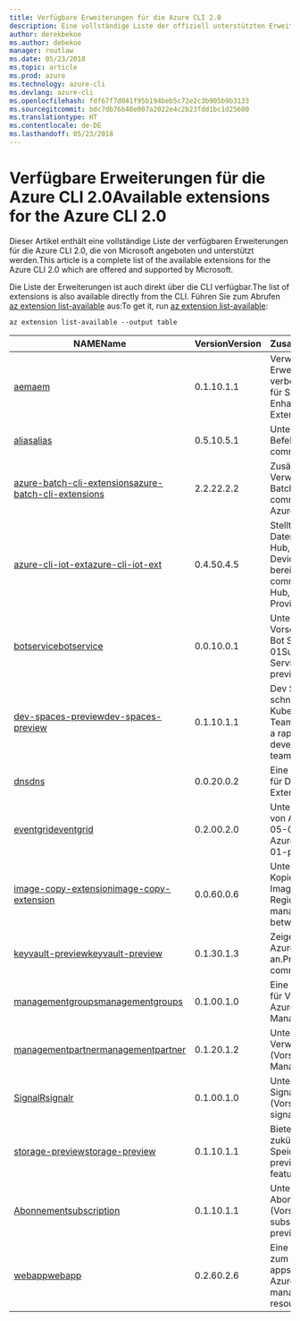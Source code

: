 ```yaml
---
title: Verfügbare Erweiterungen für die Azure CLI 2.0
description: Eine vollständige Liste der offiziell unterstützten Erweiterungen für die Azure CLI 2.0
author: derekbekoe
ms.author: debekoe
manager: routlaw
ms.date: 05/23/2018
ms.topic: article
ms.prod: azure
ms.technology: azure-cli
ms.devlang: azure-cli
ms.openlocfilehash: fdf67f7d041f95b194beb5c72e2c3b905b9b3133
ms.sourcegitcommit: bdc7db76b48e007a2022e4c2b23fdd1bc1d25600
ms.translationtype: HT
ms.contentlocale: de-DE
ms.lasthandoff: 05/23/2018
---
```

# <a name="available-extensions-for-the-azure-cli-20"></a><span data-ttu-id="d3f60-103">Verfügbare Erweiterungen für die Azure CLI 2.0</span><span class="sxs-lookup"><span data-stu-id="d3f60-103">Available extensions for the Azure CLI 2.0</span></span>

<span data-ttu-id="d3f60-104">Dieser Artikel enthält eine vollständige Liste der verfügbaren Erweiterungen für die Azure CLI 2.0, die von Microsoft angeboten und unterstützt werden.</span><span class="sxs-lookup"><span data-stu-id="d3f60-104">This article is a complete list of the available extensions for the Azure CLI 2.0 which are offered and supported by Microsoft.</span></span>

<span data-ttu-id="d3f60-105">Die Liste der Erweiterungen ist auch direkt über die CLI verfügbar.</span><span class="sxs-lookup"><span data-stu-id="d3f60-105">The list of extensions is also available directly from the CLI.</span></span> <span data-ttu-id="d3f60-106">Führen Sie zum Abrufen [az extension list-available](/cli/azure/extension?view=azure-cli-latest#az-extension-list-available) aus:</span><span class="sxs-lookup"><span data-stu-id="d3f60-106">To get it, run [az extension list-available](/cli/azure/extension?view=azure-cli-latest#az-extension-list-available):</span></span>

```azurecli
az extension list-available --output table
```

| <span data-ttu-id="d3f60-107">NAME</span><span class="sxs-lookup"><span data-stu-id="d3f60-107">Name</span></span> | <span data-ttu-id="d3f60-108">Version</span><span class="sxs-lookup"><span data-stu-id="d3f60-108">Version</span></span> | <span data-ttu-id="d3f60-109">Zusammenfassung</span><span class="sxs-lookup"><span data-stu-id="d3f60-109">Summary</span></span> | <span data-ttu-id="d3f60-110">Vorschau</span><span class="sxs-lookup"><span data-stu-id="d3f60-110">Preview</span></span> |
|------|---------|---------|---------|
| [<span data-ttu-id="d3f60-111">aem</span><span class="sxs-lookup"><span data-stu-id="d3f60-111">aem</span></span>](https://github.com/Azure/azure-cli-extensions) | <span data-ttu-id="d3f60-112">0.1.1</span><span class="sxs-lookup"><span data-stu-id="d3f60-112">0.1.1</span></span> | <span data-ttu-id="d3f60-113">Verwalten der Azure-Erweiterungen zur verbesserten Überwachung für SAP</span><span class="sxs-lookup"><span data-stu-id="d3f60-113">Manage Azure Enhanced Monitoring Extensions for SAP</span></span> |  |
| [<span data-ttu-id="d3f60-114">alias</span><span class="sxs-lookup"><span data-stu-id="d3f60-114">alias</span></span>](https://github.com/Azure/azure-cli-extensions) | <span data-ttu-id="d3f60-115">0.5.1</span><span class="sxs-lookup"><span data-stu-id="d3f60-115">0.5.1</span></span> | <span data-ttu-id="d3f60-116">Unterstützung für Befehlsaliase</span><span class="sxs-lookup"><span data-stu-id="d3f60-116">Support for command aliases</span></span> | <span data-ttu-id="d3f60-117">Ja</span><span class="sxs-lookup"><span data-stu-id="d3f60-117">Yes</span></span> |
| [<span data-ttu-id="d3f60-118">azure-batch-cli-extensions</span><span class="sxs-lookup"><span data-stu-id="d3f60-118">azure-batch-cli-extensions</span></span>](https://github.com/Azure/azure-batch-cli-extensions) | <span data-ttu-id="d3f60-119">2.2.2</span><span class="sxs-lookup"><span data-stu-id="d3f60-119">2.2.2</span></span> | <span data-ttu-id="d3f60-120">Zusätzliche Befehle für die Verwendung des Azure Batch-Diensts</span><span class="sxs-lookup"><span data-stu-id="d3f60-120">Additional commands for working with Azure Batch service</span></span> |  |
| [<span data-ttu-id="d3f60-121">azure-cli-iot-ext</span><span class="sxs-lookup"><span data-stu-id="d3f60-121">azure-cli-iot-ext</span></span>](https://github.com/azure/azure-iot-cli-extension) | <span data-ttu-id="d3f60-122">0.4.5</span><span class="sxs-lookup"><span data-stu-id="d3f60-122">0.4.5</span></span> | <span data-ttu-id="d3f60-123">Stellt die Befehlsebene der Datenebene für Azure IoT Hub, IoT Edge und den IoT Device Provisioning-Dienst bereit</span><span class="sxs-lookup"><span data-stu-id="d3f60-123">Provides the data plane command layer for Azure IoT Hub, IoT Edge and IoT Device Provisioning Service</span></span> |  |
| [<span data-ttu-id="d3f60-124">botservice</span><span class="sxs-lookup"><span data-stu-id="d3f60-124">botservice</span></span>](https://github.com/Azure/azure-cli-extensions) | <span data-ttu-id="d3f60-125">0.0.1</span><span class="sxs-lookup"><span data-stu-id="d3f60-125">0.0.1</span></span> | <span data-ttu-id="d3f60-126">Unterstützung für die Vorschaufeatures von Azure Bot Service 2017-12-01</span><span class="sxs-lookup"><span data-stu-id="d3f60-126">Support for Azure Bot Service 2017-12-01 preview features</span></span> | <span data-ttu-id="d3f60-127">Ja</span><span class="sxs-lookup"><span data-stu-id="d3f60-127">Yes</span></span> |
| [<span data-ttu-id="d3f60-128">dev-spaces-preview</span><span class="sxs-lookup"><span data-stu-id="d3f60-128">dev-spaces-preview</span></span>](https://github.com/Azure/azure-cli-extensions) | <span data-ttu-id="d3f60-129">0.1.1</span><span class="sxs-lookup"><span data-stu-id="d3f60-129">0.1.1</span></span> | <span data-ttu-id="d3f60-130">Dev Spaces ermöglicht eine schnelle, iterative Kubernetes-Bereitstellung für Teams.</span><span class="sxs-lookup"><span data-stu-id="d3f60-130">Dev Spaces provides a rapid, iterative Kubernetes development experience for teams.</span></span> | <span data-ttu-id="d3f60-131">Ja</span><span class="sxs-lookup"><span data-stu-id="d3f60-131">Yes</span></span> |
| [<span data-ttu-id="d3f60-132">dns</span><span class="sxs-lookup"><span data-stu-id="d3f60-132">dns</span></span>](https://github.com/Azure/azure-cli-extensions) | <span data-ttu-id="d3f60-133">0.0.2</span><span class="sxs-lookup"><span data-stu-id="d3f60-133">0.0.2</span></span> | <span data-ttu-id="d3f60-134">Eine Azure CLI-Erweiterung für DNS-Zonen</span><span class="sxs-lookup"><span data-stu-id="d3f60-134">An Azure CLI Extension for DNS zones</span></span> |  |
| [<span data-ttu-id="d3f60-135">eventgrid</span><span class="sxs-lookup"><span data-stu-id="d3f60-135">eventgrid</span></span>](https://github.com/Azure/azure-cli-extensions) | <span data-ttu-id="d3f60-136">0.2.0</span><span class="sxs-lookup"><span data-stu-id="d3f60-136">0.2.0</span></span> | <span data-ttu-id="d3f60-137">Unterstützung für Features von Azure EventGrid 2018-05-01-preview</span><span class="sxs-lookup"><span data-stu-id="d3f60-137">Support for Azure EventGrid 2018-05-01-preview features</span></span> | <span data-ttu-id="d3f60-138">Ja</span><span class="sxs-lookup"><span data-stu-id="d3f60-138">Yes</span></span> |
| [<span data-ttu-id="d3f60-139">image-copy-extension</span><span class="sxs-lookup"><span data-stu-id="d3f60-139">image-copy-extension</span></span>](https://github.com/Azure/azure-cli-extensions) | <span data-ttu-id="d3f60-140">0.0.6</span><span class="sxs-lookup"><span data-stu-id="d3f60-140">0.0.6</span></span> | <span data-ttu-id="d3f60-141">Unterstützung für das Kopieren verwalteter VM-Images zwischen Regionen</span><span class="sxs-lookup"><span data-stu-id="d3f60-141">Support for copying managed vm images between regions</span></span> |  |
| [<span data-ttu-id="d3f60-142">keyvault-preview</span><span class="sxs-lookup"><span data-stu-id="d3f60-142">keyvault-preview</span></span>](https://github.com/Azure/azure-keyvault-cli-extension) | <span data-ttu-id="d3f60-143">0.1.3</span><span class="sxs-lookup"><span data-stu-id="d3f60-143">0.1.3</span></span> | <span data-ttu-id="d3f60-144">Zeigen Sie eine Vorschau der Azure Key Vault-Befehle an.</span><span class="sxs-lookup"><span data-stu-id="d3f60-144">Preview Azure Key Vault commands.</span></span> | <span data-ttu-id="d3f60-145">Ja</span><span class="sxs-lookup"><span data-stu-id="d3f60-145">Yes</span></span> |
| [<span data-ttu-id="d3f60-146">managementgroups</span><span class="sxs-lookup"><span data-stu-id="d3f60-146">managementgroups</span></span>](https://github.com/Azure/azure-cli-extensions) | <span data-ttu-id="d3f60-147">0.1.0</span><span class="sxs-lookup"><span data-stu-id="d3f60-147">0.1.0</span></span> | <span data-ttu-id="d3f60-148">Eine Azure CLI-Erweiterung für Verwaltungsgruppen</span><span class="sxs-lookup"><span data-stu-id="d3f60-148">An Azure CLI Extension for Management Groups</span></span> |  |
| [<span data-ttu-id="d3f60-149">managementpartner</span><span class="sxs-lookup"><span data-stu-id="d3f60-149">managementpartner</span></span>](https://github.com/Azure/azure-cli-extensions) | <span data-ttu-id="d3f60-150">0.1.2</span><span class="sxs-lookup"><span data-stu-id="d3f60-150">0.1.2</span></span> | <span data-ttu-id="d3f60-151">Unterstützung für Verwaltungspartner (Vorschauversion)</span><span class="sxs-lookup"><span data-stu-id="d3f60-151">Support for Management Partner preview</span></span> |  |
| [<span data-ttu-id="d3f60-152">SignalR</span><span class="sxs-lookup"><span data-stu-id="d3f60-152">signalr</span></span>](https://github.com/Azure/azure-cli-extensions) | <span data-ttu-id="d3f60-153">0.1.0</span><span class="sxs-lookup"><span data-stu-id="d3f60-153">0.1.0</span></span> | <span data-ttu-id="d3f60-154">Unterstützung für die SignalR-Verwaltung (Vorschauversion)</span><span class="sxs-lookup"><span data-stu-id="d3f60-154">Support for signalr management preview.</span></span> | <span data-ttu-id="d3f60-155">Ja</span><span class="sxs-lookup"><span data-stu-id="d3f60-155">Yes</span></span> |
| [<span data-ttu-id="d3f60-156">storage-preview</span><span class="sxs-lookup"><span data-stu-id="d3f60-156">storage-preview</span></span>](https://github.com/Azure/azure-cli-extensions) | <span data-ttu-id="d3f60-157">0.1.1</span><span class="sxs-lookup"><span data-stu-id="d3f60-157">0.1.1</span></span> | <span data-ttu-id="d3f60-158">Bietet eine Vorschau für zukünftige Speicherfeatures.</span><span class="sxs-lookup"><span data-stu-id="d3f60-158">Provides a preview for upcoming storage features.</span></span> | <span data-ttu-id="d3f60-159">Ja</span><span class="sxs-lookup"><span data-stu-id="d3f60-159">Yes</span></span> |
| [<span data-ttu-id="d3f60-160">Abonnement</span><span class="sxs-lookup"><span data-stu-id="d3f60-160">subscription</span></span>](https://github.com/Azure/azure-cli-extensions) | <span data-ttu-id="d3f60-161">0.1.1</span><span class="sxs-lookup"><span data-stu-id="d3f60-161">0.1.1</span></span> | <span data-ttu-id="d3f60-162">Unterstützung für die Abonnementverwaltung (Vorschauversion)</span><span class="sxs-lookup"><span data-stu-id="d3f60-162">Support for subscription management preview.</span></span> |  |
| [<span data-ttu-id="d3f60-163">webapp</span><span class="sxs-lookup"><span data-stu-id="d3f60-163">webapp</span></span>](https://github.com/Azure/azure-cli-extensions) | <span data-ttu-id="d3f60-164">0.2.6</span><span class="sxs-lookup"><span data-stu-id="d3f60-164">0.2.6</span></span> | <span data-ttu-id="d3f60-165">Eine Azure CLI-Erweiterung zum Verwalten von appservice-Ressourcen</span><span class="sxs-lookup"><span data-stu-id="d3f60-165">An Azure CLI Extension to manage appservice resources</span></span> | <span data-ttu-id="d3f60-166">Ja</span><span class="sxs-lookup"><span data-stu-id="d3f60-166">Yes</span></span> |
